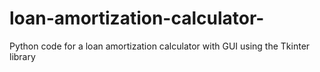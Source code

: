 # loan-amortization-calculator-
Python code for a loan amortization calculator with GUI using the Tkinter library
